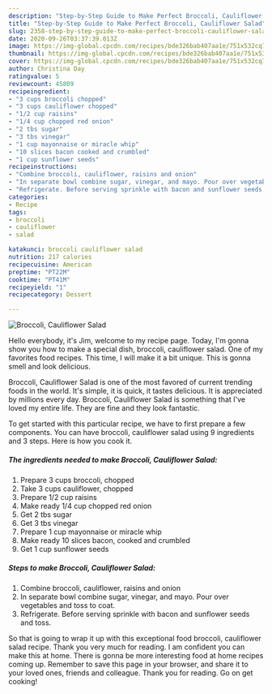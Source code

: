 ```yaml
---
description: "Step-by-Step Guide to Make Perfect Broccoli, Cauliflower Salad"
title: "Step-by-Step Guide to Make Perfect Broccoli, Cauliflower Salad"
slug: 2358-step-by-step-guide-to-make-perfect-broccoli-cauliflower-salad
date: 2020-09-26T03:37:39.013Z
image: https://img-global.cpcdn.com/recipes/bde326bab407aa1e/751x532cq70/broccoli-cauliflower-salad-recipe-main-photo.jpg
thumbnail: https://img-global.cpcdn.com/recipes/bde326bab407aa1e/751x532cq70/broccoli-cauliflower-salad-recipe-main-photo.jpg
cover: https://img-global.cpcdn.com/recipes/bde326bab407aa1e/751x532cq70/broccoli-cauliflower-salad-recipe-main-photo.jpg
author: Christina Day
ratingvalue: 5
reviewcount: 45809
recipeingredient:
- "3 cups broccoli chopped"
- "3 cups cauliflower chopped"
- "1/2 cup raisins"
- "1/4 cup chopped red onion"
- "2 tbs sugar"
- "3 tbs vinegar"
- "1 cup mayonnaise or miracle whip"
- "10 slices bacon cooked and crumbled"
- "1 cup sunflower seeds"
recipeinstructions:
- "Combine broccoli, cauliflower, raisins and onion"
- "In separate bowl combine sugar, vinegar, and mayo. Pour over vegetables and toss to coat."
- "Refrigerate. Before serving sprinkle with bacon and sunflower seeds and toss."
categories:
- Recipe
tags:
- broccoli
- cauliflower
- salad

katakunci: broccoli cauliflower salad 
nutrition: 217 calories
recipecuisine: American
preptime: "PT22M"
cooktime: "PT41M"
recipeyield: "1"
recipecategory: Dessert

---
```



![Broccoli, Cauliflower Salad](https://img-global.cpcdn.com/recipes/bde326bab407aa1e/751x532cq70/broccoli-cauliflower-salad-recipe-main-photo.jpg)

Hello everybody, it's Jim, welcome to my recipe page. Today, I'm gonna show you how to make a special dish, broccoli, cauliflower salad. One of my favorites food recipes. This time, I will make it a bit unique. This is gonna smell and look delicious.

Broccoli, Cauliflower Salad is one of the most favored of current trending foods in the world. It's simple, it is quick, it tastes delicious. It is appreciated by millions every day. Broccoli, Cauliflower Salad is something that I've loved my entire life. They are fine and they look fantastic.




To get started with this particular recipe, we have to first prepare a few components. You can have broccoli, cauliflower salad using 9 ingredients and 3 steps. Here is how you cook it.

<!--inarticleads1-->

##### The ingredients needed to make Broccoli, Cauliflower Salad:

1. Prepare 3 cups broccoli, chopped
1. Take 3 cups cauliflower, chopped
1. Prepare 1/2 cup raisins
1. Make ready 1/4 cup chopped red onion
1. Get 2 tbs sugar
1. Get 3 tbs vinegar
1. Prepare 1 cup mayonnaise or miracle whip
1. Make ready 10 slices bacon, cooked and crumbled
1. Get 1 cup sunflower seeds




<!--inarticleads2-->

##### Steps to make Broccoli, Cauliflower Salad:

1. Combine broccoli, cauliflower, raisins and onion
1. In separate bowl combine sugar, vinegar, and mayo. Pour over vegetables and toss to coat.
1. Refrigerate. Before serving sprinkle with bacon and sunflower seeds and toss.




So that is going to wrap it up with this exceptional food broccoli, cauliflower salad recipe. Thank you very much for reading. I am confident you can make this at home. There is gonna be more interesting food at home recipes coming up. Remember to save this page in your browser, and share it to your loved ones, friends and colleague. Thank you for reading. Go on get cooking!
